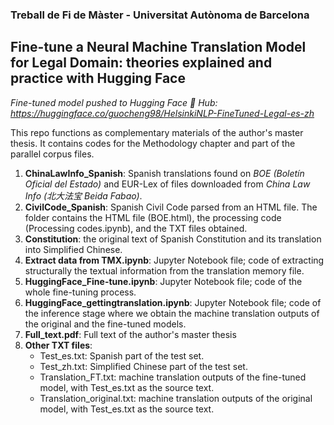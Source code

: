 ### Treball de Fi de Màster - Universitat Autònoma de Barcelona
## Fine-tune a Neural Machine Translation Model for Legal Domain: theories explained and practice with Hugging Face

*Fine-tuned model pushed to Hugging Face 🤗 Hub: https://huggingface.co/guocheng98/HelsinkiNLP-FineTuned-Legal-es-zh*



This repo functions as complementary materials of the author's master thesis. It contains codes for the Methodology chapter and part of the parallel corpus files.

1. **ChinaLawInfo_Spanish**: Spanish translations found on *BOE (Boletín Oficial del Estado)* and EUR-Lex of files downloaded from *China Law Info (北大法宝 Beida Fabao)*.
2. **CivilCode_Spanish**: Spanish Civil Code parsed from an HTML file. The folder contains the HTML file (BOE.html), the processing code (Processing codes.ipynb), and the TXT files obtained.
3. **Constitution**: the original text of Spanish Constitution and its translation into Simplified Chinese.
4. **Extract data from TMX.ipynb**: Jupyter Notebook file; code of extracting structurally the textual information from the translation memory file.
5. **HuggingFace_Fine-tune.ipynb**: Jupyter Notebook file; code of the whole fine-tuning process.
6. **HuggingFace_gettingtranslation.ipynb**: Jupyter Notebook file; code of the inference stage where we obtain the machine translation outputs of the original and the fine-tuned models.
7. **Full_text.pdf**: Full text of the author's master thesis
8. **Other TXT files**:
    - Test_es.txt: Spanish part of the test set.
    - Test_zh.txt: Simplified Chinese part of the test set.
    - Translation_FT.txt: machine translation outputs of the fine-tuned model, with Test_es.txt as the source text.
    - Translation_original.txt: machine translation outputs of the original model, with Test_es.txt as the source text.
